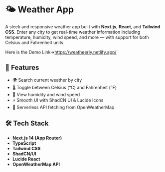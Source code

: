 # 🌤️ Weather App

A sleek and responsive weather app built with **Next.js**, **React**, and **Tailwind CSS**. Enter any city to get real-time weather information including temperature, humidity, wind speed, and more — with support for both Celsius and Fahrenheit units.

Here is the Demo Link->https://weatheerly.netlify.app/

## 🚀 Features

- 🌍 Search current weather by city
- 🌡️ Toggle between Celsius (°C) and Fahrenheit (°F)
- 💨 View humidity and wind speed
- ⚡ Smooth UI with ShadCN UI & Lucide Icons
- 🔄 Serverless API fetching from OpenWeatherMap

## 🛠️ Tech Stack

- **Next.js 14 (App Router)**
- **TypeScript**
- **Tailwind CSS**
- **ShadCN/UI**
- **Lucide React**
- **OpenWeatherMap API**

